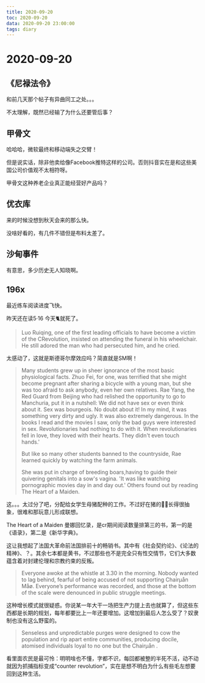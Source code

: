 ```yaml
---
title: 2020-09-20
toc: 2020-09-20
data: 2020-09-20 23:00:00
tags: diary
---
```



# 2020-09-20
## 《尼禄法令》

和前几天那个帖子有异曲同工之处。。。

不太理解，既然已经输了为什么还要管后事？

## 甲骨文

哈哈哈，微软最终和移动端失之交臂！

但是说实话，除非他卖给像Facebook推特这样的公司。否则抖音实在是和这些美国公司价值观不太相符呀。

甲骨文这种养老企业真正能经营好产品吗？

## 优衣库

来的时候没想到秋天会来的那么快。

没啥好看的，有几件不错但是布料太差了。

## 沙甸事件

有意思，多少历史无人知晓啊。

## 196x

最近练车阅读进度飞快。

昨天还在读5·16 今天🐈就死了。

> Luo Ruiqing, one of the first leading officials to have become a victim of the CRevolution, insisted on attending the funeral in his wheelchair. He still adored the man who had persecuted him, and he cried.



太感动了，这就是斯德哥尔摩效应吗？简直就是SM啊！

> Many students grew up in sheer ignorance of the most basic physiological facts. Zhuo Fei, for one, was terrified that she might become pregnant after sharing a bicycle with a young man, but she was too afraid to ask anybody, even her own relatives. Rae Yang, the Red Guard from Beijing who had relished the opportunity to go to Manchuria, put it in a nutshell: We did not have sex or even think about it. Sex was bourgeois. No doubt about it! In my mind, it was something very dirty and ugly. It was also extremely dangerous. In the books I read and the movies I saw, only the bad guys were interested in sex. Revolutionaries had nothing to do with it. When revolutionaries fell in love, they loved with their hearts. They didn't even touch hands.'
>
> But like so many other students banned to the countryside, Rae learned quickly by watching the farm animals. 
>
> She was put in charge of breeding boars,having to guide their quivering genitals into a sow's vagina. 'It was like watching pornographic movies day in and day out.' Others found out by reading The Heart of a Maiden. 



这。。。太过分了吧，分配给女学生母猪配种的工作。不过好在猪的🐓🐓长得很抽象，很难和那玩意儿形成联想。

The Heart of a Maiden 曼娜回忆录，是cr期间阅读数量排第三的书，第一的是《语录》，第二是《新华字典》。

这让我想起了法国大革命前法国排前十的畅销书。其中有《社会契约论》、《论法的精神》、？。其余七本都是黄书，不过那些也不是完全只有性交情节，它们大多数蕴含着对封建伦理和宗教约束的反叛。

> Everyone awoke at the whistle at 3.30 in the morning. Nobody wanted to lag behind, fearful of being accused of not supporting Chairµån Måø. Everyone’s performance was recorded, and those at the bottom of the scale were denounced in public struggle meetings.



这种增长模式就很疑惑。你说某一年大干一场把生产力提上去也就算了，但这些东西都是长期的规划，每年都要比上一年还要增加。这增加到最后人怎么受了？奴隶制也没有这么野蛮的。

> Senseless and unpredictable purges were designed to cow the population and rip apart entire communities, producing docile, atomised individuals loyal to no one but the Chairµån .

看里面农民是最可怜：明明啥也不懂，字都不识，每回都被整的半死不活，动不动就因为抓捕指标变成“counter revolution”，实在是想不明白为什么有些毛左想要回到这种生活。

